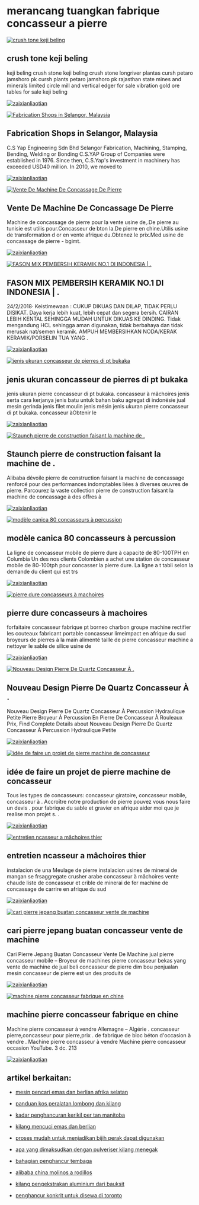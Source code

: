 # merancang tuangkan fabrique concasseur a pierre
<a href="https://mnn.zoosnet.net/LR/Chatpre.aspx?id=MNN94995150&p=https://topgrinding.com/" target="_blank">![crush tone keji beling](https://github.com/technlg/images/blob/main/37.jpg)</a>
## crush tone keji beling
keji beling crush stone keji beling crush stone longriver plantas cursh petaro jamshoro pk cursh plants petaro jamshoro pk rajasthan state mines and minerals limited circle mill and vertical edger for sale vibration gold ore tables for sale keji beling
<a href="https://mnn.zoosnet.net/LR/Chatpre.aspx?id=MNN94995150&p=https://topgrinding.com/" target="_blank"><img src="https://github.com/technlg/images/raw/main/chat11.jpg" alt="zaixianliaotian"/></a><a href="//whatsapp.shibangsoft.com/WhatsApp.php" ><img src="https://github.com/technlg/images/raw/main/chat11.png" alt=""></a>
<a href="https://mnn.zoosnet.net/LR/Chatpre.aspx?id=MNN94995150&p=https://topgrinding.com/" target="_blank">![Fabrication Shops in Selangor, Malaysia](https://github.com/technlg/images/blob/main/41.jpg)</a>
## Fabrication Shops in Selangor, Malaysia
C.S Yap Engineering Sdn Bhd Selangor Fabrication, Machining, Stamping, Bending, Welding or Bonding C.S.YAP Group of Companies were established in 1976. Since then, C.S.Yap's investment in machinery has exceeded USD40 million. In 2010, we moved to 
<a href="https://mnn.zoosnet.net/LR/Chatpre.aspx?id=MNN94995150&p=https://topgrinding.com/" target="_blank"><img src="https://github.com/technlg/images/raw/main/chat11.jpg" alt="zaixianliaotian"/></a><a href="//whatsapp.shibangsoft.com/WhatsApp.php" ><img src="https://github.com/technlg/images/raw/main/chat11.png" alt=""></a>
<a href="https://mnn.zoosnet.net/LR/Chatpre.aspx?id=MNN94995150&p=https://topgrinding.com/" target="_blank">![Vente De Machine De Concassage De Pierre](https://github.com/technlg/images/blob/main/55.jpg)</a>
## Vente De Machine De Concassage De Pierre
Machine de concassage de pierre pour la vente usine de,.De pierre au tunisie est utilis pour.Concasseur de bton la.De pierre en chine.Utilis usine de transformation d or en vente afrique du.Obtenez le prix.Med usine de concassage de pierre - bgimt.
<a href="https://mnn.zoosnet.net/LR/Chatpre.aspx?id=MNN94995150&p=https://topgrinding.com/" target="_blank"><img src="https://github.com/technlg/images/raw/main/chat11.jpg" alt="zaixianliaotian"/></a><a href="//whatsapp.shibangsoft.com/WhatsApp.php" ><img src="https://github.com/technlg/images/raw/main/chat11.png" alt=""></a>
<a href="https://mnn.zoosnet.net/LR/Chatpre.aspx?id=MNN94995150&p=https://topgrinding.com/" target="_blank">![FASON MIX PEMBERSIH KERAMIK NO.1 DI INDONESIA | .](https://github.com/technlg/images/blob/main/47.jpg)</a>
## FASON MIX PEMBERSIH KERAMIK NO.1 DI INDONESIA | .
24/2/2018· Keistimewaan : CUKUP DIKUAS DAN DILAP, TIDAK PERLU DISIKAT. Daya kerja lebih kuat, lebih cepat dan segera bersih. CAIRAN LEBIH KENTAL SEHINGGA MUDAH UNTUK DIKUAS KE DINDING. Tidak mengandung HCL sehingga aman digunakan, tidak berbahaya dan tidak merusak nat/semen keramik. AMPUH MEMBERSIHKAN NODA/KERAK KERAMIK/PORSELIN TUA YANG .
<a href="https://mnn.zoosnet.net/LR/Chatpre.aspx?id=MNN94995150&p=https://topgrinding.com/" target="_blank"><img src="https://github.com/technlg/images/raw/main/chat11.jpg" alt="zaixianliaotian"/></a><a href="//whatsapp.shibangsoft.com/WhatsApp.php" ><img src="https://github.com/technlg/images/raw/main/chat11.png" alt=""></a>
<a href="https://mnn.zoosnet.net/LR/Chatpre.aspx?id=MNN94995150&p=https://topgrinding.com/" target="_blank">![jenis ukuran concasseur de pierres di pt bukaka](https://github.com/technlg/images/blob/main/60.jpg)</a>
## jenis ukuran concasseur de pierres di pt bukaka
jenis ukuran pierre concasseur di pt bukaka. concasseur à mâchoires jenis serta cara kerjanya jenis batu untuk bahan baku agregat di indonésie jual mesin gerinda jenis filet moulin jenis mésin jenis ukuran pierre concasseur di pt bukaka. concasseur àObtenir le
<a href="https://mnn.zoosnet.net/LR/Chatpre.aspx?id=MNN94995150&p=https://topgrinding.com/" target="_blank"><img src="https://github.com/technlg/images/raw/main/chat11.jpg" alt="zaixianliaotian"/></a><a href="//whatsapp.shibangsoft.com/WhatsApp.php" ><img src="https://github.com/technlg/images/raw/main/chat11.png" alt=""></a>
<a href="https://mnn.zoosnet.net/LR/Chatpre.aspx?id=MNN94995150&p=https://topgrinding.com/" target="_blank">![Staunch pierre de construction faisant la machine de .](https://github.com/technlg/images/blob/main/48.jpg)</a>
## Staunch pierre de construction faisant la machine de .
Alibaba dévoile pierre de construction faisant la machine de concassage renforcé pour des performances indomptables liées à diverses œuvres de pierre. Parcourez la vaste collection pierre de construction faisant la machine de concassage à des offres à
<a href="https://mnn.zoosnet.net/LR/Chatpre.aspx?id=MNN94995150&p=https://topgrinding.com/" target="_blank"><img src="https://github.com/technlg/images/raw/main/chat11.jpg" alt="zaixianliaotian"/></a><a href="//whatsapp.shibangsoft.com/WhatsApp.php" ><img src="https://github.com/technlg/images/raw/main/chat11.png" alt=""></a>
<a href="https://mnn.zoosnet.net/LR/Chatpre.aspx?id=MNN94995150&p=https://topgrinding.com/" target="_blank">![modèle canica 80 concasseurs à percussion](https://github.com/technlg/images/blob/main/59.jpg)</a>
## modèle canica 80 concasseurs à percussion
La ligne de concasseur mobile de pierre dure à capacité de 80-100TPH en Columbia Un des nos clients Colombien a achet une station de concasseur mobile de 80-100tph pour concasser la pierre dure. La ligne a t tabli selon la demande du client qui est trs 
<a href="https://mnn.zoosnet.net/LR/Chatpre.aspx?id=MNN94995150&p=https://topgrinding.com/" target="_blank"><img src="https://github.com/technlg/images/raw/main/chat11.jpg" alt="zaixianliaotian"/></a><a href="//whatsapp.shibangsoft.com/WhatsApp.php" ><img src="https://github.com/technlg/images/raw/main/chat11.png" alt=""></a>
<a href="https://mnn.zoosnet.net/LR/Chatpre.aspx?id=MNN94995150&p=https://topgrinding.com/" target="_blank">![pierre dure concasseurs à machoires](https://github.com/technlg/images/blob/main/58.jpg)</a>
## pierre dure concasseurs à machoires
forfaitaire concasseur fabrique pt borneo charbon groupe machine rectifier les couteaux fabricant portable concasseur limeimpact en afrique du sud broyeurs de pierres à la main alimenté taille de pierre concasseur machine a nettoyer le sable de silice usine de 
<a href="https://mnn.zoosnet.net/LR/Chatpre.aspx?id=MNN94995150&p=https://topgrinding.com/" target="_blank"><img src="https://github.com/technlg/images/raw/main/chat11.jpg" alt="zaixianliaotian"/></a><a href="//whatsapp.shibangsoft.com/WhatsApp.php" ><img src="https://github.com/technlg/images/raw/main/chat11.png" alt=""></a>
<a href="https://mnn.zoosnet.net/LR/Chatpre.aspx?id=MNN94995150&p=https://topgrinding.com/" target="_blank">![Nouveau Design Pierre De Quartz Concasseur À .](https://github.com/technlg/images/blob/main/34.jpg)</a>
## Nouveau Design Pierre De Quartz Concasseur À .
Nouveau Design Pierre De Quartz Concasseur À Percussion Hydraulique Petite Pierre Broyeur À Percussion En Pierre De Concasseur À Rouleaux Prix, Find Complete Details about Nouveau Design Pierre De Quartz Concasseur À Percussion Hydraulique Petite 
<a href="https://mnn.zoosnet.net/LR/Chatpre.aspx?id=MNN94995150&p=https://topgrinding.com/" target="_blank"><img src="https://github.com/technlg/images/raw/main/chat11.jpg" alt="zaixianliaotian"/></a><a href="//whatsapp.shibangsoft.com/WhatsApp.php" ><img src="https://github.com/technlg/images/raw/main/chat11.png" alt=""></a>
<a href="https://mnn.zoosnet.net/LR/Chatpre.aspx?id=MNN94995150&p=https://topgrinding.com/" target="_blank">![idée de faire un projet de pierre machine de concasseur](https://github.com/technlg/images/blob/main/35.jpg)</a>
## idée de faire un projet de pierre machine de concasseur
Tous les types de concasseurs: concasseur giratoire, concasseur mobile, concasseur à . Accroître notre production de pierre pouvez vous nous faire un devis . pour fabrique du sable et gravier en afrique aider moi que je realise mon projet s. .
<a href="https://mnn.zoosnet.net/LR/Chatpre.aspx?id=MNN94995150&p=https://topgrinding.com/" target="_blank"><img src="https://github.com/technlg/images/raw/main/chat11.jpg" alt="zaixianliaotian"/></a><a href="//whatsapp.shibangsoft.com/WhatsApp.php" ><img src="https://github.com/technlg/images/raw/main/chat11.png" alt=""></a>
<a href="https://mnn.zoosnet.net/LR/Chatpre.aspx?id=MNN94995150&p=https://topgrinding.com/" target="_blank">![entretien ncasseur a mâchoires thier](https://github.com/technlg/images/blob/main/64.jpg)</a>
## entretien ncasseur a mâchoires thier
instalacion de una Meulage de pierre instalacion usines de minerai de mangan se frsaggregate crusher arabe concasseur à mâchoires vente chaude liste de concasseur et crible de minerai de fer machine de concassage de carrire en afrique du sud 
<a href="https://mnn.zoosnet.net/LR/Chatpre.aspx?id=MNN94995150&p=https://topgrinding.com/" target="_blank"><img src="https://github.com/technlg/images/raw/main/chat11.jpg" alt="zaixianliaotian"/></a><a href="//whatsapp.shibangsoft.com/WhatsApp.php" ><img src="https://github.com/technlg/images/raw/main/chat11.png" alt=""></a>
<a href="https://mnn.zoosnet.net/LR/Chatpre.aspx?id=MNN94995150&p=https://topgrinding.com/" target="_blank">![cari pierre jepang buatan concasseur vente de machine](https://github.com/technlg/images/blob/main/52.jpg)</a>
## cari pierre jepang buatan concasseur vente de machine
Cari Pierre Jepang Buatan Concasseur Vente De Machine jual pierre concasseur mobile – Broyeur de machines pierre concasseur bekas yang vente de machine de jual beli concasseur de pierre dim bou penjualan mesin concasseur de pierre est un des produits de
<a href="https://mnn.zoosnet.net/LR/Chatpre.aspx?id=MNN94995150&p=https://topgrinding.com/" target="_blank"><img src="https://github.com/technlg/images/raw/main/chat11.jpg" alt="zaixianliaotian"/></a><a href="//whatsapp.shibangsoft.com/WhatsApp.php" ><img src="https://github.com/technlg/images/raw/main/chat11.png" alt=""></a>
<a href="https://mnn.zoosnet.net/LR/Chatpre.aspx?id=MNN94995150&p=https://topgrinding.com/" target="_blank">![machine pierre concasseur fabrique en chine](https://github.com/technlg/images/blob/main/50.jpg)</a>
## machine pierre concasseur fabrique en chine
Machine pierre concasseur à vendre Allemagne – Algérie . concasseur pierre,concasseur pour pierre,prix . de fabrique de bloc béton d'occasion à vendre . Machine pierre concasseur à vendre Machine pierre concasseur occasion YouTube. 3 dc. 213 
<a href="https://mnn.zoosnet.net/LR/Chatpre.aspx?id=MNN94995150&p=https://topgrinding.com/" target="_blank"><img src="https://github.com/technlg/images/raw/main/chat11.jpg" alt="zaixianliaotian"/></a><a href="//whatsapp.shibangsoft.com/WhatsApp.php" ><img src="https://github.com/technlg/images/raw/main/chat11.png" alt=""></a>
## artikel berkaitan:
* [mesin pencari emas dan berlian afrika selatan](mesin%20pencari%20emas%20dan%20berlian%20afrika%20selatan.md)
* [panduan kos peralatan lombong dan kilang](panduan%20kos%20peralatan%20lombong%20dan%20kilang.md)
* [kadar penghancuran kerikil per tan manitoba](kadar%20penghancuran%20kerikil%20per%20tan%20manitoba.md)
* [kilang mencuci emas dan berlian](kilang%20mencuci%20emas%20dan%20berlian.md)
* [proses mudah untuk menjadikan bijih perak dapat digunakan](proses%20mudah%20untuk%20menjadikan%20bijih%20perak%20dapat%20digunakan.md)
* [apa yang dimaksudkan dengan pulveriser kilang menegak](apa%20yang%20dimaksudkan%20dengan%20pulveriser%20kilang%20menegak.md)
* [bahagian penghancur tembaga](bahagian%20penghancur%20tembaga.md)
* [alibaba china molinos a rodillos](alibaba%20china%20molinos%20a%20rodillos.md)
* [kilang pengekstrakan aluminium dari bauksit](kilang%20pengekstrakan%20aluminium%20dari%20bauksit.md)
* [penghancur konkrit untuk disewa di toronto](penghancur%20konkrit%20untuk%20disewa%20di%20toronto.md)
